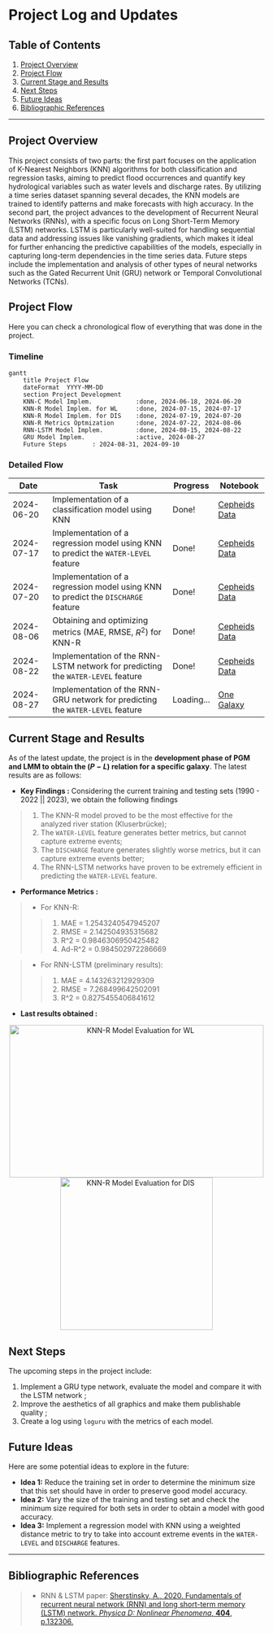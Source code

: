 # Project Log and Updates

## Table of Contents
1. [Project Overview](#project-overview)
2. [Project Flow](#project-flow)
3. [Current Stage and Results](#current-stage-and-results)
4. [Next Steps](#next-steps)
5. [Future Ideas](#future-ideas)
6. [Bibliographic References](#bibliographic-references)

---

## Project Overview
This project consists of two parts: the first part focuses on the application of K-Nearest Neighbors (KNN) algorithms for both classification and regression tasks, aiming to predict flood occurrences and quantify key hydrological variables such as water levels and discharge rates. By utilizing a time series dataset spanning several decades, the KNN models are trained to identify patterns and make forecasts with high accuracy. In the second part, the project advances to the development of Recurrent Neural Networks (RNNs), with a specific focus on Long Short-Term Memory (LSTM) networks. LSTM is particularly well-suited for handling sequential data and addressing issues like vanishing gradients, which makes it ideal for further enhancing the predictive capabilities of the models, especially in capturing long-term dependencies in the time series data. Future steps include the implementation and analysis of other types of neural networks such as the Gated Recurrent Unit (GRU) network or Temporal Convolutional Networks (TCNs).

## Project Flow
Here you can check a chronological flow of everything that was done in the project.

### Timeline

```mermaid
gantt
    title Project Flow
    dateFormat  YYYY-MM-DD
    section Project Development
    KNN-C Model Implem.            :done, 2024-06-18, 2024-06-20
    KNN-R Model Implem. for WL     :done, 2024-07-15, 2024-07-17
    KNN-R Model Implem. for DIS    :done, 2024-07-19, 2024-07-20
    KNN-R Metrics Optmization      :done, 2024-07-22, 2024-08-06
    RNN-LSTM Model Implem.         :done, 2024-08-15, 2024-08-22
    GRU Model Implem.              :active, 2024-08-27
    Future Steps       : 2024-08-31, 2024-09-10
```

### Detailed Flow

| Date | Task | Progress | Notebook |
| --- | --- | --- | --- |
| 2024-06-20 | Implementation of a classification model using KNN | Done! | [Cepheids Data](https://github.com/GabrielWendell/Cepheids_Projects/blob/main/Project_1/Cepheids_Data.ipynb) |
| 2024-07-17 | Implementation of a regression model using KNN to predict the `WATER-LEVEL` feature | Done! | [Cepheids Data](https://github.com/GabrielWendell/Cepheids_Projects/blob/main/Project_1/Cepheids_Data.ipynb) |
| 2024-07-20 | Implementation of a regression model using KNN to predict the `DISCHARGE` feature | Done! | [Cepheids Data](https://github.com/GabrielWendell/Cepheids_Projects/blob/main/Project_1/Cepheids_Data.ipynb) |	
| 2024-08-06 | Obtaining and optimizing metrics (MAE, RMSE, $R^{2}$) for KNN-R | Done! | [Cepheids Data](https://github.com/GabrielWendell/Cepheids_Projects/blob/main/Project_1/Cepheids_Data.ipynb) |
| 2024-08-22 | Implementation of the RNN-LSTM network for predicting the `WATER-LEVEL` feature | Done! | [Cepheids Data](https://github.com/GabrielWendell/Cepheids_Projects/blob/main/Project_1/Cepheids_Data.ipynb) |
| 2024-08-27 | Implementation of the RNN-GRU network for predicting the `WATER-LEVEL` feature | Loading... | [One Galaxy](https://github.com/GabrielWendell/Cepheids_Projects/blob/main/Project_1/Cepheids_One_Galaxy.ipynb) |



## Current Stage and Results
As of the latest update, the project is in the **development phase of PGM and LMM to obtain the $(P-L)$ relation for a specific galaxy**. The latest results are as follows:
- **Key Findings :** Considering the current training and testing sets (1990 - 2022 || 2023), we obtain the following findings
> 1. The KNN-R model proved to be the most effective for the analyzed river station (Kluserbrücke);
> 2. The `WATER-LEVEL` feature generates better metrics, but cannot capture extreme events;
> 3. The `DISCHARGE` feature generates slightly worse metrics, but it can capture extreme events better;
> 4. The RNN-LSTM networks have proven to be extremely efficient in predicting the `WATER-LEVEL` feature.
- **Performance Metrics :**
> - For KNN-R:
>> 1. MAE = 1.2543240547945207
>> 2. RMSE = 2.142504935315682
>> 3. R^2 = 0.9846306950425482
>> 4. Ad-R^2 = 0.984502972286669

> - For RNN-LSTM (preliminary results):
>> 1. MAE = 4.143263212929309
>> 2. RMSE = 7.268499642502091
>> 3. R^2 = 0.8275455406841612
- **Last results obtained :**
<p align = "center">
  <img src = "https://github.com/GabrielWendell/QML_Flood_Prediction/blob/main/CML/Plots/KNN_Model_WATER-LEVEL.png" alt = "KNN-R Model Evaluation for WL" width = "500" height = "300"/>
  <img src = "https://github.com/GabrielWendell/QML_Flood_Prediction/blob/main/CML/Plots/KNN_Model_DISCHARGE.png" alt = "KNN-R Model Evaluation for DIS" width = "300"/>
</p>


## Next Steps
The upcoming steps in the project include:
1. Implement a GRU type network, evaluate the model and compare it with the LSTM network ;
2. Improve the aesthetics of all graphics and make them publishable quality ;
3. Create a log using `loguru` with the metrics of each model.

## Future Ideas
Here are some potential ideas to explore in the future:
- **Idea 1:** Reduce the training set in order to determine the minimum size that this set should have in order to preserve good model accuracy.
- **Idea 2:** Vary the size of the training and testing set and check the minimum size required for both sets in order to obtain a model with good accuracy.
- **Idea 3:** Implement a regression model with KNN using a weighted distance metric to try to take into account extreme events in the `WATER-LEVEL` and `DISCHARGE` features.
---

## Bibliographic References
> - RNN & LSTM paper: [Sherstinsky, A., 2020. Fundamentals of recurrent neural network (RNN) and long short-term memory (LSTM) network. *Physica D: Nonlinear Phenomena*, **404**, p.132306.](https://www.sciencedirect.com/science/article/pii/S0167278919305974?casa_token=MfYQf8rsvmMAAAAA:pXVCO-ry4R0Oj_vLaJ541uyI6dcbQ7VTsAyc_elwYzqZDtFzWBBMB3nUsCbmeyuwNXnYjnyk8yQt)
